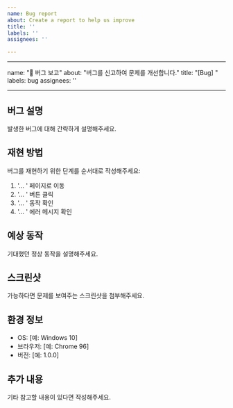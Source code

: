 ```yaml
---
name: Bug report
about: Create a report to help us improve
title: ''
labels: ''
assignees: ''

---
```


---
name: "🐞 버그 보고"
about: "버그를 신고하여 문제를 개선합니다."
title: "[Bug] "
labels: bug
assignees: ''

---

## 버그 설명
발생한 버그에 대해 간략하게 설명해주세요.

## 재현 방법
버그를 재현하기 위한 단계를 순서대로 작성해주세요:
1. '... ' 페이지로 이동
2. '... ' 버튼 클릭
3. '... ' 동작 확인
4. '... ' 에러 메시지 확인

## 예상 동작
기대했던 정상 동작을 설명해주세요.

## 스크린샷
가능하다면 문제를 보여주는 스크린샷을 첨부해주세요.

## 환경 정보
- OS: [예: Windows 10]
- 브라우저: [예: Chrome 96]
- 버전: [예: 1.0.0]

## 추가 내용
기타 참고할 내용이 있다면 작성해주세요.
